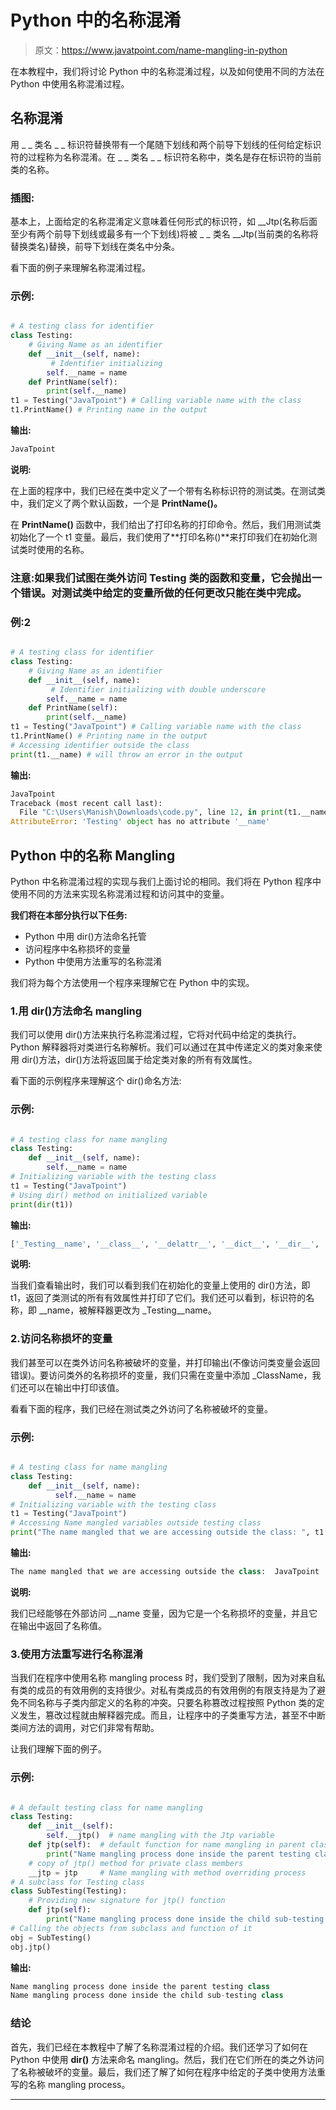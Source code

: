 # Python 中的名称混淆

> 原文：<https://www.javatpoint.com/name-mangling-in-python>

在本教程中，我们将讨论 Python 中的名称混淆过程，以及如何使用不同的方法在 Python 中使用名称混淆过程。

## 名称混淆

用 _ _ 类名 _ _ 标识符替换带有一个尾随下划线和两个前导下划线的任何给定标识符的过程称为名称混淆。在 _ _ 类名 _ _ 标识符名称中，类名是存在标识符的当前类的名称。

### 插图:

基本上，上面给定的名称混淆定义意味着任何形式的标识符，如 __Jtp(名称后面至少有两个前导下划线或最多有一个下划线)将被 _ _ 类名 __Jtp(当前类的名称将替换类名)替换，前导下划线在类名中分条。

看下面的例子来理解名称混淆过程。

### 示例:

```py

# A testing class for identifier
class Testing: 
    # Giving Name as an identifier
    def __init__(self, name):
         # Identifier initializing
        self.__name = name 
    def PrintName(self): 
        print(self.__name) 
t1 = Testing("JavaTpoint") # Calling variable name with the class
t1.PrintName() # Printing name in the output

```

**输出:**

```py
JavaTpoint

```

**说明:**

在上面的程序中，我们已经在类中定义了一个带有名称标识符的测试类。在测试类中，我们定义了两个默认函数，一个是 **PrintName()。**

在 **PrintName()** 函数中，我们给出了打印名称的打印命令。然后，我们用测试类初始化了一个 t1 变量。最后，我们使用了**打印名称()**来打印我们在初始化测试类时使用的名称。

### 注意:如果我们试图在类外访问 Testing 类的函数和变量，它会抛出一个错误。对测试类中给定的变量所做的任何更改只能在类中完成。

### 例:2

```py

# A testing class for identifier
class Testing: 
    # Giving Name as an identifier
    def __init__(self, name):
         # Identifier initializing with double underscore
        self.__name = name 
    def PrintName(self): 
        print(self.__name) 
t1 = Testing("JavaTpoint") # Calling variable name with the class
t1.PrintName() # Printing name in the output
# Accessing identifier outside the class
print(t1.__name) # will throw an error in the output

```

**输出:**

```py
JavaTpoint
Traceback (most recent call last):
  File "C:\Users\Manish\Downloads\code.py", line 12, in print(t1.__name) # will throw an error in the output
AttributeError: 'Testing' object has no attribute '__name' 
```

## Python 中的名称 Mangling

Python 中名称混淆过程的实现与我们上面讨论的相同。我们将在 Python 程序中使用不同的方法来实现名称混淆过程和访问其中的变量。

**我们将在本部分执行以下任务:**

*   Python 中用 dir()方法命名托管
*   访问程序中名称损坏的变量
*   Python 中使用方法重写的名称混淆

我们将为每个方法使用一个程序来理解它在 Python 中的实现。

### 1.用 dir()方法命名 mangling

我们可以使用 dir()方法来执行名称混淆过程，它将对代码中给定的类执行。Python 解释器将对类进行名称解析。我们可以通过在其中传递定义的类对象来使用 dir()方法，dir()方法将返回属于给定类对象的所有有效属性。

看下面的示例程序来理解这个 dir()命名方法:

### 示例:

```py

# A testing class for name mangling
class Testing: 
    def __init__(self, name): 
        self.__name = name
# Initializing variable with the testing class
t1 = Testing("JavaTpoint")
# Using dir() method on initialized variable
print(dir(t1))

```

**输出:**

```py
['_Testing__name', '__class__', '__delattr__', '__dict__', '__dir__', '__doc__', '__eq__', '__format__', '__ge__', '__getattribute__', '__gt__', '__hash__', '__init__', '__init_subclass__', '__le__', '__lt__', '__module__', '__ne__', '__new__', '__reduce__', '__reduce_ex__', '__repr__', '__setattr__', '__sizeof__', '__str__', '__subclasshook__', '__weakref__']

```

**说明:**

当我们查看输出时，我们可以看到我们在初始化的变量上使用的 dir()方法，即 t1，返回了类测试的所有有效属性并打印了它们。我们还可以看到，标识符的名称，即 __name，被解释器更改为 _Testing__name。

### 2.访问名称损坏的变量

我们甚至可以在类外访问名称被破坏的变量，并打印输出(不像访问类变量会返回错误)。要访问类外的名称损坏的变量，我们只需在变量中添加 _ClassName，我们还可以在输出中打印该值。

看看下面的程序，我们已经在测试类之外访问了名称被破坏的变量。

### 示例:

```py

# A testing class for name mangling
class Testing: 
    def __init__(self, name): 
          self.__name = name
# Initializing variable with the testing class
t1 = Testing("JavaTpoint")
# Accessing Name mangled variables outside testing class
print("The name mangled that we are accessing outside the class: ", t1._Testing__name)

```

**输出:**

```py
The name mangled that we are accessing outside the class:  JavaTpoint

```

**说明:**

我们已经能够在外部访问 __name 变量，因为它是一个名称损坏的变量，并且它在输出中返回了名称值。

### 3.使用方法重写进行名称混淆

当我们在程序中使用名称 mangling process 时，我们受到了限制，因为对来自私有类的成员的有效用例的支持很少。对私有类成员的有效用例的有限支持是为了避免不同名称与子类内部定义的名称的冲突。只要名称篡改过程按照 Python 类的定义发生，篡改过程就由解释器完成。而且，让程序中的子类重写方法，甚至不中断类间方法的调用，对它们非常有帮助。

让我们理解下面的例子。

### 示例:

```py

# A default testing class for name mangling
class Testing:  
    def __init__(self):  
        self.__jtp()  # name mangling with the Jtp variable
    def jtp(self):  # default function for name mangling in parent class
        print("Name mangling process done inside the parent testing class")  
    # copy of jtp() method for private class members
    __jtp = jtp     # Name mangling with method overriding process
# A subclass for Testing class
class SubTesting(Testing):  
    # Providing new signature for jtp() function
    def jtp(self):          
        print("Name mangling process done inside the child sub-testing class") 
# Calling the objects from subclass and function of it 
obj = SubTesting() 
obj.jtp()

```

**输出:**

```py
Name mangling process done inside the parent testing class
Name mangling process done inside the child sub-testing class

```

### 结论

首先，我们已经在本教程中了解了名称混淆过程的介绍。我们还学习了如何在 Python 中使用 **dir()** 方法来命名 mangling。然后，我们在它们所在的类之外访问了名称被破坏的变量。最后，我们还了解了如何在程序中给定的子类中使用方法重写的名称 mangling process。

* * *